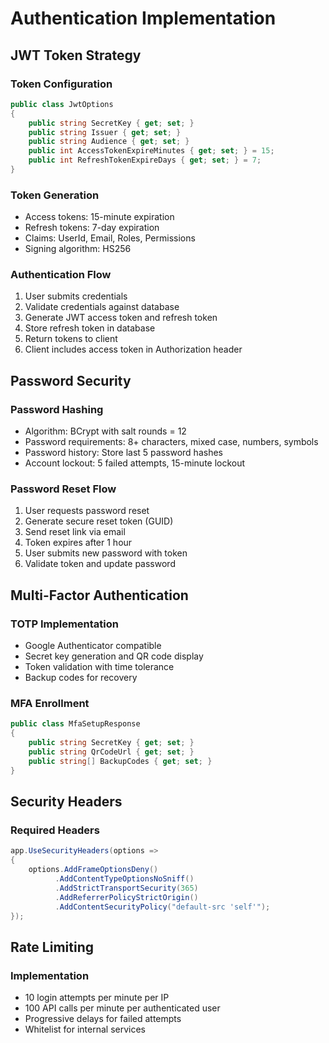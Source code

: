 # Authentication Implementation

## JWT Token Strategy

### Token Configuration
```csharp
public class JwtOptions
{
    public string SecretKey { get; set; }
    public string Issuer { get; set; }
    public string Audience { get; set; }
    public int AccessTokenExpireMinutes { get; set; } = 15;
    public int RefreshTokenExpireDays { get; set; } = 7;
}
```

### Token Generation
- Access tokens: 15-minute expiration
- Refresh tokens: 7-day expiration
- Claims: UserId, Email, Roles, Permissions
- Signing algorithm: HS256

### Authentication Flow
1. User submits credentials
2. Validate credentials against database
3. Generate JWT access token and refresh token
4. Store refresh token in database
5. Return tokens to client
6. Client includes access token in Authorization header

## Password Security

### Password Hashing
- Algorithm: BCrypt with salt rounds = 12
- Password requirements: 8+ characters, mixed case, numbers, symbols
- Password history: Store last 5 password hashes
- Account lockout: 5 failed attempts, 15-minute lockout

### Password Reset Flow
1. User requests password reset
2. Generate secure reset token (GUID)
3. Send reset link via email
4. Token expires after 1 hour
5. User submits new password with token
6. Validate token and update password

## Multi-Factor Authentication

### TOTP Implementation
- Google Authenticator compatible
- Secret key generation and QR code display
- Token validation with time tolerance
- Backup codes for recovery

### MFA Enrollment
```csharp
public class MfaSetupResponse
{
    public string SecretKey { get; set; }
    public string QrCodeUrl { get; set; }
    public string[] BackupCodes { get; set; }
}
```

## Security Headers

### Required Headers
```csharp
app.UseSecurityHeaders(options =>
{
    options.AddFrameOptionsDeny()
          .AddContentTypeOptionsNoSniff()
          .AddStrictTransportSecurity(365)
          .AddReferrerPolicyStrictOrigin()
          .AddContentSecurityPolicy("default-src 'self'");
});
```

## Rate Limiting

### Implementation
- 10 login attempts per minute per IP
- 100 API calls per minute per authenticated user
- Progressive delays for failed attempts
- Whitelist for internal services